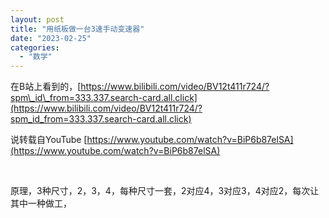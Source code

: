 ```yaml
---
layout: post
title: "用纸板做一台3速手动变速器"
date: "2023-02-25"
categories: 
  - "数学"
---
```


在B站上看到的，[https://www.bilibili.com/video/BV12t411r724/?spm\_id\_from=333.337.search-card.all.click](https://www.bilibili.com/video/BV12t411r724/?spm_id_from=333.337.search-card.all.click)

说转载自YouTube [https://www.youtube.com/watch?v=BiP6b87elSA](https://www.youtube.com/watch?v=BiP6b87elSA)

 

原理，3种尺寸，2，3，4，每种尺寸一套，2对应4，3对应3，4对应2，每次让其中一种做工，
